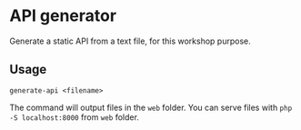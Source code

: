 # API generator

Generate a static API from a text file, for this workshop purpose.
 
 ## Usage
 
 ```
 generate-api <filename>
 ```
 
 The command will output files in the `web` folder.
 You can serve files with `php -S localhost:8000` from `web` folder.